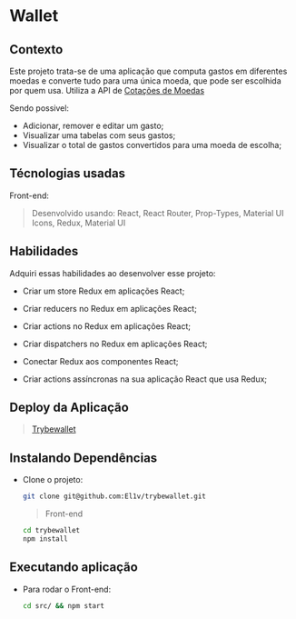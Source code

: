 # Wallet

## Contexto

Este projeto trata-se de uma aplicação que computa gastos em diferentes moedas e converte tudo para uma única moeda, que pode ser escolhida por quem usa. Utiliza a API de [Cotações de Moedas](https://docs.awesomeapi.com.br/api-de-moedas)

Sendo possivel:

- Adicionar, remover e editar um gasto;
- Visualizar uma tabelas com seus gastos;
- Visualizar o total de gastos convertidos para uma moeda de escolha;

## Técnologias usadas

Front-end:
> Desenvolvido usando: React, React Router, Prop-Types, Material UI Icons, Redux, Material UI

## Habilidades

Adquiri essas habilidades ao desenvolver esse projeto:

- Criar um store Redux em aplicações React;

- Criar reducers no Redux em aplicações React;

- Criar actions no Redux em aplicações React;

- Criar dispatchers no Redux em aplicações React;

- Conectar Redux aos componentes React;

- Criar actions assíncronas na sua aplicação React que usa Redux;

## Deploy da Aplicação

> [Trybewallet](https://trybewallet-self.vercel.app/)

## Instalando Dependências

- Clone o projeto:

  ```bash
  git clone git@github.com:El1v/trybewallet.git
  ```

  > Front-end

  ```bash
  cd trybewallet
  npm install
  ```

## Executando aplicação

- Para rodar o Front-end:

  ```bash
  cd src/ && npm start
  ```
